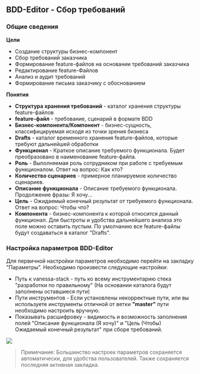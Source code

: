 ## BDD-Editor - Сбор требований

### Общие сведения

**Цели**

  * Создание структуры бизнес-компонент
  * Сбор требований заказчика
  * Формирование feature-файлов на основании требований заказчика
  * Редактирование feature-Файлов
  * Анализ и аудит требований
  * Формирование письма заказчику с обоснованием
  
**Понятия**
 
  * **Структура хранения требований** - каталог хранения структуры feature-файлов
  * **feature-файл** - требование, сценарий в формате BDD
  * **Бизнес-компонента/Компонент** - бизнес-сущность, классифицируемая исходя из точки зрения бизнеса
  * **Drafts** - каталог временного хранения feature-файлов, которые требуют дальнейшей обработки
  * **Функционал** - Краткое описание требуемого функционала. Будет преобразовано в наименование feature-файла.
  * **Роль** - Выполняемая роль сотрудником при работе с требуемым функционалом. Ответ на вопрос: Как кто?
  * **Количество сценариев** - примерное планируемое количество сценариев. 
  * **Описание функционала** - Описание требуемого функционала. Продолжение фразы: Я хочу...
  * **Цель** - Ожидаемый конечный результат от требуемого функционала. Ответ на вопрос: Чтобы что?
  * **Компонента** - бизнес-компонента к которой относится данный функционал. Для быстроты и удобства дальнейшего анализа это поле можно оставить пустым. По умолчанию все feature-файлы будут создаваться в каталог "Drafts".  


### Настройка параметров BDD-Editor

Для первичной настройки параметров необходимо перейти на закладку "Параметры".
Необходимо произвести следующие настройки:

  * Путь к vanessa-stack - путь ко всему инструментарию стека "разработки по правильному" (На основании каталога будут заполнены оставшиеся пути)
  * Пути инструментов - Если установлены некорректные пути, или вы используете инструменты отличной от ветки **"master"** пути необходимо настроить вручную.
  * Показывать расшифровку - видимость и возможность заполнения полей "Описание функционала (Я хочу)" и "Цель (Чтобы) Ожидаемый конечный результат" при сборе требований.

![](https://github.com/silverbulleters/vanessa-bdd-editor/blob/develop/doc/Images/%D0%9F%D0%B0%D1%80%D0%B0%D0%BC%D0%B5%D1%82%D1%80%D1%8B.png) 
  
> Примечание: Большинство настроек параметров сохраняется автоматически, для удобства пользователей. Также сохраняется последняя активная закладка.  
